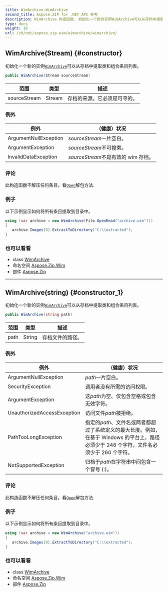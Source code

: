 ```yaml
---
title: WimArchive.WimArchive
second_title: Aspose.ZIP for .NET API 参考
description: WimArchive 构造函数. 初始化一个新的实例WimArchive可以从存档中提取类和组合条目列表
type: docs
weight: 10
url: /zh/net/aspose.zip.wim/wimarchive/wimarchive/
---
```

## WimArchive(Stream) {#constructor}

初始化一个新的实例[`WimArchive`](../)可以从存档中提取类和组合条目列表。

```csharp
public WimArchive(Stream sourceStream)
```

| 范围 | 类型 | 描述 |
| --- | --- | --- |
| sourceStream | Stream | 存档的来源。它必须是可寻的。 |

### 例外

| 例外 | （健康）状况 |
| --- | --- |
| ArgumentNullException | *sourceStream*一片空白。 |
| ArgumentException | *sourceStream*不可搜索。 |
| InvalidDataException | *sourceStream*不是有效的 wim 存档。 |

### 评论

此构造函数不解压任何条目。看[`Open`](../../wimfileentry/open/)解包方法.

### 例子

以下示例显示如何将所有条目提取到目录中。

```csharp
using (var archive = new WimArchive(File.OpenRead("archive.wim")))
{ 
   archive.Images[0].ExtractToDirectory("C:\\extracted");
}
```

### 也可以看看

* class [WimArchive](../)
* 命名空间 [Aspose.Zip.Wim](../../wimarchive/)
* 部件 [Aspose.Zip](../../../)

---

## WimArchive(string) {#constructor_1}

初始化一个新的实例[`WimArchive`](../)可以从存档中提取类和组合条目列表。

```csharp
public WimArchive(string path)
```

| 范围 | 类型 | 描述 |
| --- | --- | --- |
| path | String | 存档文件的路径。 |

### 例外

| 例外 | （健康）状况 |
| --- | --- |
| ArgumentNullException | *path*一片空白。 |
| SecurityException | 调用者没有所需的访问权限。 |
| ArgumentException | 这*path*为空、仅包含空格或包含无效字符。 |
| UnauthorizedAccessException | 访问文件*path*被拒绝。 |
| PathTooLongException | 指定的*path*、文件名或两者都超过了系统定义的最大长度。例如，在基于 Windows 的平台上，路径必须少于 248 个字符，文件名必须少于 260 个字符。 |
| NotSupportedException | 归档于*path*在字符串中间包含一个冒号 (:)。 |

### 评论

此构造函数不解压任何条目。看[`Open`](../../wimfileentry/open/)解包方法.

### 例子

以下示例显示如何将所有条目提取到目录中。

```csharp
using (var archive = new WimArchive("archive.wim")) 
{ 
   archive.Images[0].ExtractToDirectory("C:\\extracted");
}
```

### 也可以看看

* class [WimArchive](../)
* 命名空间 [Aspose.Zip.Wim](../../wimarchive/)
* 部件 [Aspose.Zip](../../../)


